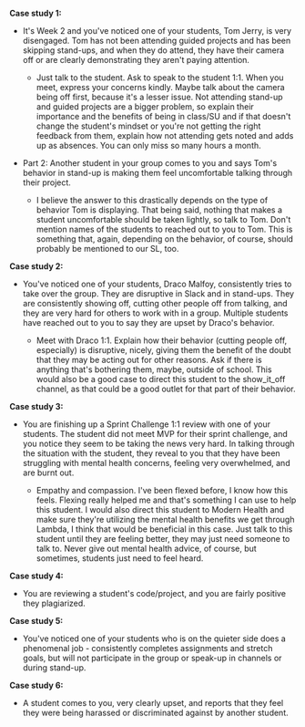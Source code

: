 **Case study 1:**

- It's Week 2 and you've noticed one of your students, Tom Jerry, is very disengaged. Tom has not been attending guided projects and has been skipping stand-ups, and when they do attend, they have their camera off or are clearly demonstrating they aren't paying attention.

    - Just talk to the student. Ask to speak to the student 1:1. When you meet, express your concerns kindly. Maybe talk about the camera being off first, because it's a lesser issue. Not attending stand-up and guided projects are a bigger problem, so explain their importance and the benefits of being in class/SU and if that doesn't change the student's mindset or you're not getting the right feedback from them, explain how not attending gets noted and adds up as absences. You can only miss so many hours a month.


- Part 2: Another student in your group comes to you and says Tom's behavior in stand-up is making them feel uncomfortable talking through their project.

    - I believe the answer to this drastically depends on the type of behavior Tom is displaying. That being said, nothing that makes a student uncomfortable should be taken lightly, so talk to Tom. Don't mention names of the students to reached out to you to Tom. This is something that, again, depending on the behavior, of course, should probably be mentioned to our SL, too.

**Case study 2:**

- You've noticed one of your students, Draco Malfoy, consistently tries to take over the group. They are disruptive in Slack and in stand-ups. They are consistently showing off, cutting other people off from talking, and they are very hard for others to work with in a group. Multiple students have reached out to you to say they are upset by Draco's behavior.

    - Meet with Draco 1:1. Explain how their behavior (cutting people off, especially) is disruptive, nicely, giving them the benefit of the doubt that they may be acting out for other reasons. Ask if there is anything that's bothering them, maybe, outside of school. This would also be a good case to direct this student to the show_it_off channel, as that could be a good outlet for that part of their behavior.

**Case study 3:**

- You are finishing up a Sprint Challenge 1:1 review with one of your students. The student did not meet MVP for their sprint challenge, and you notice they seem to be taking the news very hard. In talking through the situation with the student, they reveal to you that they have been struggling with mental health concerns, feeling very overwhelmed, and are burnt out.

    - Empathy and compassion. I've been flexed before, I know how this feels. Flexing really helped me and that's something I can use to help this student. I would also direct this student to Modern Health and make sure they're utilizing the mental health benefits we get through Lambda, I think that would be beneficial in this case. Just talk to this student until they are feeling better, they may just need someone to talk to. Never give out mental health advice, of course, but sometimes, students just need to feel heard.

**Case study 4:**

- You are reviewing a student's code/project, and you are fairly positive they plagiarized.

**Case study 5:**

- You've noticed one of your students who is on the quieter side does a phenomenal job - consistently completes assignments and stretch goals, but will not participate in the group or speak-up in channels or during stand-up.

**Case study 6:**

- A student comes to you, very clearly upset, and reports that they feel they were being harassed or discriminated against by another student.